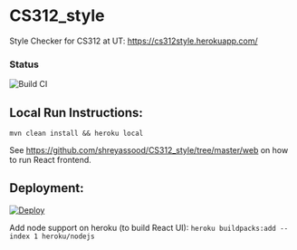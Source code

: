 # CS312_style
Style Checker for CS312 at UT: https://cs312style.herokuapp.com/

### Status
![Build CI](https://github.com/shreyassood/CS312_style/workflows/Build%20CI/badge.svg)


## Local Run Instructions:
`mvn clean install && heroku local`

See https://github.com/shreyassood/CS312_style/tree/master/web on how to run React frontend.

## Deployment:

[![Deploy](https://www.herokucdn.com/deploy/button.svg)](https://heroku.com/deploy?template=https://github.com/shreyassood/CS312_style)

Add node support on heroku (to build React UI):
`heroku buildpacks:add --index 1 heroku/nodejs`
